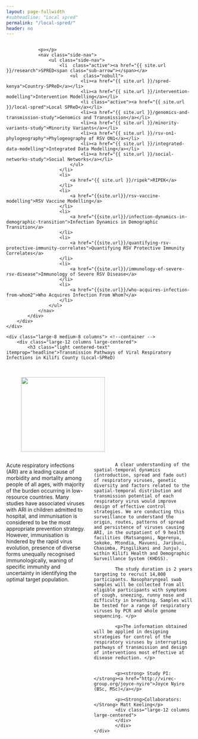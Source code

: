 ```yaml
---
layout: page-fullwidth
#subheadline: "Local spred"
permalink: "/local-spred/"
header: no
---
```



<section role="main" class="scroll-container">

<div class="row">
	<div class="large-4 medium-4 columns"> <!--side nav -->
		<div class="hide-for-small">
			<div class="sidebar">
			
				<p></p>
				<nav class="side-nav">
					<ul class="side-nav">
						<li  class="active"><a href="{{ site.url }}/research">SPRED<span class="sub-arrow"></span></a>
							<ul  class="nobull">
								<li><a href="{{ site.url }}/spred-kenya">Country-SPReD</a></li>
      							<li><a href="{{ site.url }}/intervention-modelling">Intervention Modelling</a></li>
     							<li class="active"><a href="{{ site.url }}/local-spred">Local SPReD</a></li>
      							<li><a href="{{ site.url }}/genomics-and-transmission-study">Genomics and Transmission</a></li>
      							<li><a href="{{ site.url }}/minority-variants-study">Minority Variants</a></li>
      							<li><a href="{{ site.url }}/rsv-on1-phylogeography">Phylogeography of RSV ON1</a></li>
      							<li><a href="{{ site.url }}/integrated-data-modelling">Integrated Data Modelling</a></li>
      							<li><a href="{{ site.url }}/social-networks-study">Social Networks</a></li>
							</ul>
						</li>
						<li>
							<a href="{{ site.url }}/ripek">RIPEK</a>
						</li>
						<li>
    						<a href="{{site.url}}/rsv-vaccine-modelling">RSV Vaccine Modelling</a>
  						</li>
  						<li>
    						<a href="{{site.url}}/infection-dynamics-in-demographic-transition">Infection Dynamics in Demographic Transition</a>
  						</li>
  						<li>
    						<a href="{{site.url}}/quantifying-rsv-protective-immunity-correlates">Quantifying RSV Protective Immunity Correlates</a>
  						</li>
  						<li>
    						<a href="{{site.url}}/immunology-of-severe-rsv-disease">Immunology of Severe RSV Disease</a>
  						</li>
  						<li>
    						<a href="{{site.url}}/who-acquires-infection-from-whom2">Who Acquires Infection From Whom?</a>
  						</li>
					</ul>
				</nav>
			</div>
		</div>
	</div>

	<div class="large-8 medium-8 columns"> <!--container -->
		<div class="large-12 columns large-centered">
			<h3 class="light centered-text" itemprop="headline">Transmission Pathways of Viral Respiratory Infections in Kilifi County (Local-SPReD)

</h3>
			<br>
			<div class="row">
			<div class="large-12 columns large-centered">
				<figure><img src="{{ site.url }}/images/intervention-modelling.png" alt="" height="200" width="225"></figure>
			</div>
			</div>
			<div class="row">
			<div class="large-12 columns large-centered">
			<p>Acute respiratory infections (ARI) are a leading cause of morbidity and mortality among people of all ages, with majority of the burden occurring in low-resource countries. Many studies have associated viruses with ARI in children admitted to hospital, and immunisation is considered to be the most appropriate prevention strategy. However, immunisation is hindered by the rapid virus evolution, presence of diverse forms unequally recognised immunologically, waning of specific immunity and uncertainty in identifying the optimal target population.

			A clear understanding of the spatial-temporal dynamics (introduction, spread and fade out) of respiratory viruses, genetic diversity and factors related to the spatial-temporal distribution and transmission potential of each respiratory virus would improve design of effective control strategies. We are conducting this surveillance to understand the origin, routes, patterns of spread and persistence of viruses causing ARI, in the outpatient of 9 health facilities (Matsangoni, Ngerenya, Sokoke, Mtondia, Mavueni, Jaribuni, Chasimba, Pingilikani and Junju), within Kilifi Health and Demographic Surveillance System (KHDSS).

			The study duration is 2 years targeting to recruit 14,000 participants. Nasopharyngeal swab samples will be collected from all eligible participants with symptoms of cough, sneezing, runny nose and difficulty in breathing. Samples will be tested for a range of respiratory viruses by PCR and whole genome sequencing. </p>

			<p>The information obtained will be applied in designing strategies for control of the respiratory viruses by interrupting pathways of transmission and design of interventions most effective at disease reduction. </p>
		
			
			<p><strong> Study PI: </strong><a href="http://virec-group.org/joyce-nyiro">Joyce Nyiro (BSc, MSc)</a></p>

			<p><Strong>Collaborators:</Strong> Matt Keeling</p>
			<div class="large-12 columns large-centered">
			</div>
			</div>
	</div> 
</div>
</section>



